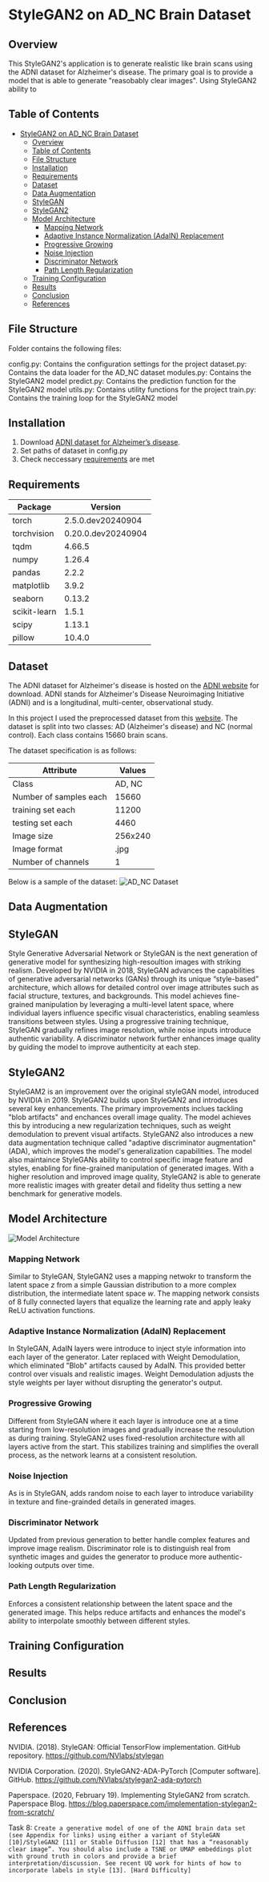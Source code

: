 # StyleGAN2 on AD_NC Brain Dataset

## Overview

This StyleGAN2's application is to generate realistic like brain scans using the ADNI dataset for Alzheimer's disease. The primary goal is to provide a model that is able to generate "reasobably clear images". Using StyleGAN2 ability to

## Table of Contents

- [StyleGAN2 on AD\_NC Brain Dataset](#stylegan2-on-ad_nc-brain-dataset)
  - [Overview](#overview)
  - [Table of Contents](#table-of-contents)
  - [File Structure](#file-structure)
  - [Installation](#installation)
  - [Requirements](#requirements)
  - [Dataset](#dataset)
  - [Data Augmentation](#data-augmentation)
  - [StyleGAN](#stylegan)
  - [StyleGAN2](#stylegan2)
  - [Model Architecture](#model-architecture)
    - [Mapping Network](#mapping-network)
    - [Adaptive Instance Normalization (AdaIN) Replacement](#adaptive-instance-normalization-adain-replacement)
    - [Progressive Growing](#progressive-growing)
    - [Noise Injection](#noise-injection)
    - [Discriminator Network](#discriminator-network)
    - [Path Length Regularization](#path-length-regularization)
  - [Training Configuration](#training-configuration)
  - [Results](#results)
  - [Conclusion](#conclusion)
  - [References](#references)

## File Structure

Folder contains the following files:

config.py: Contains the configuration settings for the project
dataset.py: Contains the data loader for the AD_NC dataset
modules.py: Contains the StyleGAN2 model
predict.py: Contains the prediction function for the StyleGAN2 model
utils.py: Contains utility functions for the project
train.py: Contains the training loop for the StyleGAN2 model

## Installation
1. Download [ADNI dataset for Alzheimer’s disease](https://filesender.aarnet.edu.au/?s=download&token=a2baeb2d-4b19-45cc-b0fb-ab8df33a1a24).
2. Set paths of dataset in config.py
3. Check neccessary [requirements](#requirements) are met

## Requirements

| Package | Version |
| --- | --- |
|torch | 2.5.0.dev20240904 |
|torchvision | 0.20.0.dev20240904 |
|tqdm | 4.66.5 |
|numpy | 1.26.4 |
|pandas | 2.2.2 |
|matplotlib | 3.9.2 |
|seaborn | 0.13.2 |
|scikit-learn | 1.5.1 |
|scipy | 1.13.1 |
|pillow | 10.4.0 |




## Dataset
The ADNI dataset for Alzheimer's disease is hosted on the [ADNI website](https://adni.loni.usc.edu/) for download. ADNI stands for Alzheimer's Disease Neuroimaging Initiative (ADNI) and is a longitudinal, multi-center, observational study.

In this project I used the preprocessed dataset from this [website](https://filesender.aarnet.edu.au/?s=download&token=a2baeb2d-4b19-45cc-b0fb-ab8df33a1a24). The dataset is split into two classes: AD (Alzheimer's disease) and NC (normal control). Each class contains 15660 brain scans.

The dataset specification is as follows:

| Attribute | Values |
| --- | --- |
| Class | AD, NC |
| Number of samples each | 15660 |
| training set each |11200 |
| testing set each | 4460 |
| Image size | 256x240 |
| Image format | .jpg |
| Number of channels | 1 |

Below is a sample of the dataset:
![AD_NC Dataset](assets/Data_Samples.png)

## Data Augmentation




## StyleGAN

Style Generative Adversarial Network or StyleGAN is the next generation of generative model for synthesizing high-resoultion images with striking realism. Developed by NVIDIA in 2018, StyleGAN advances the capabilities of generative adversarial networks (GANs) through its unique “style-based” architecture, which allows for detailed control over image attributes such as facial structure, textures, and backgrounds. This model achieves fine-grained manipulation by leveraging a multi-level latent space, where individual layers influence specific visual characteristics, enabling seamless transitions between styles. Using a progressive training technique, StyleGAN gradually refines image resolution, while noise inputs introduce authentic variability. A discriminator network further enhances image quality by guiding the model to improve authenticity at each step.

## StyleGAN2

StyleGAM2  is an improvement over the original styleGAN model, introduced by NVIDIA in 2019. StyleGAN2 builds upon StyleGAN2 and introduces several key enhancements. The primary improvements inclues tackling "blob artifacts"
and enchances overall image quality. The model achieves this by introducing a new regularization techniques, such as weight demodulation to prevent visual artifacts. StyleGAN2 also introduces a new data augmentation technique called "adaptive discriminator augmentation" (ADA), which improves the model's generalization capabilities. The model also maintaince StyleGANs ability to control specific image feature and styles, enabling for fine-grained manipulation of generated images. With a higher resolution and improved image quality, StyleGAN2 is able to generate more realistic images with greater detail and fidelity thus setting a new benchmark for generative models.

## Model Architecture

![Model Architecture](assets/Compare_models.png)

### Mapping Network
Similar to StyleGAN, StyleGAN2 uses a mapping netwokr to transform the latent space $z$ from a simple Gaussian distribution to a more complex distribution, the intermediate latent space $w$.  The mapping network consists of 8 fully connected layers that equalize the learning rate and apply leaky ReLU activation functions.

### Adaptive Instance Normalization (AdaIN) Replacement
In StyleGAN, AdaIN layers were introduce to inject style information into each layer of the generator. Later replaced with Weight Demodulation, which eliminated "Blob" artifacts caused by AdaIN. This provided better control over visuals and realistic images. Weight Demodulation adjusts the style weights per layer without disrupting the generator's output.

### Progressive Growing
Different from StyleGAN where it each layer is introduce one at a time starting from low-resolution images and gradually increase the resoulution as during training. StyleGAN2 uses fixed-resolution architecture with all layers active from the start. This stabilizes training and simplifies the overall process, as the network learns at a consistent resolution.
### Noise Injection
As is in StyleGAN, adds random noise to each layer to introduce variability in texture and fine-grainded details in generated images.

### Discriminator Network
Updated from previous generation to better handle complex features and improve image realism.  Discriminator role is to distinguish real from synthetic images and guides the generator to produce more authentic-looking outputs over time.

### Path Length Regularization
Enforces a consistent relationship between the latent space and the generated image. This helps reduce artifacts and enhances the model's ability to interpolate smoothly between different styles.

## Training Configuration

## Results

## Conclusion

## References

NVIDIA. (2018). StyleGAN: Official TensorFlow implementation. GitHub repository. https://github.com/NVlabs/stylegan

NVIDIA Corporation. (2020). StyleGAN2-ADA-PyTorch [Computer software]. GitHub. https://github.com/NVlabs/stylegan2-ada-pytorch

Paperspace. (2020, February 19). Implementing StyleGAN2 from scratch. Paperspace Blog. https://blog.paperspace.com/implementation-stylegan2-from-scratch/

Task 8:
```Create a generative model of one of the ADNI brain data set (see Appendix for links) using either a variant of StyleGAN [10]/StyleGAN2 [11] or Stable Diffusion [12] that has a “reasonably clear image”. You should also include a TSNE or UMAP embeddings plot with ground truth in colors and provide a brief interpretation/discussion. See recent UQ work for hints of how to incorporate labels in style [13]. [Hard Difficulty]```
